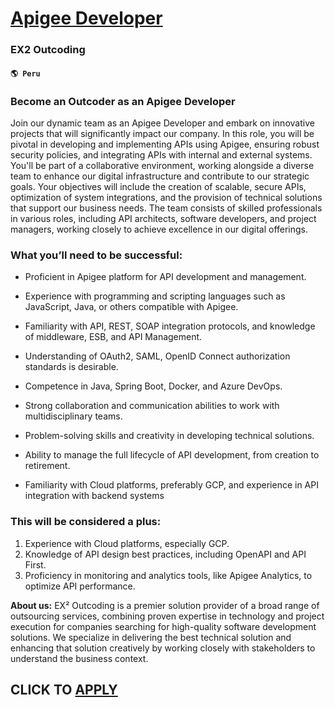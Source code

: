 # [Apigee Developer](https://www.remotewlb.com/apply/apigee-developer)  
### EX2 Outcoding  
#### `🌎 Peru`  

### Become an Outcoder as an Apigee Developer

Join our dynamic team as an Apigee Developer and embark on innovative projects that will significantly impact our company. In this role, you will be pivotal in developing and implementing APIs using Apigee, ensuring robust security policies, and integrating APIs with internal and external systems. You'll be part of a collaborative environment, working alongside a diverse team to enhance our digital infrastructure and contribute to our strategic goals. Your objectives will include the creation of scalable, secure APIs, optimization of system integrations, and the provision of technical solutions that support our business needs. The team consists of skilled professionals in various roles, including API architects, software developers, and project managers, working closely to achieve excellence in our digital offerings.

### What you’ll need to be successful:

  * Proficient in Apigee platform for API development and management.
  * Experience with programming and scripting languages such as JavaScript, Java, or others compatible with Apigee.
  * Familiarity with API, REST, SOAP integration protocols, and knowledge of middleware, ESB, and API Management.
  * Understanding of OAuth2, SAML, OpenID Connect authorization standards is desirable.
  * Competence in Java, Spring Boot, Docker, and Azure DevOps.

  * Strong collaboration and communication abilities to work with multidisciplinary teams.
  * Problem-solving skills and creativity in developing technical solutions.
  * Ability to manage the full lifecycle of API development, from creation to retirement.
  * Familiarity with Cloud platforms, preferably GCP, and experience in API integration with backend systems

### This will be considered a plus:

  1. Experience with Cloud platforms, especially GCP.
  2. Knowledge of API design best practices, including OpenAPI and API First.
  3. Proficiency in monitoring and analytics tools, like Apigee Analytics, to optimize API performance.

**About us:** EX² Outcoding is a premier solution provider of a broad range of outsourcing services, combining proven expertise in technology and project execution for companies searching for high-quality software development solutions. We specialize in delivering the best technical solution and enhancing that solution creatively by working closely with stakeholders to understand the business context.

  
## CLICK TO [APPLY](https://www.remotewlb.com/apply/apigee-developer)

